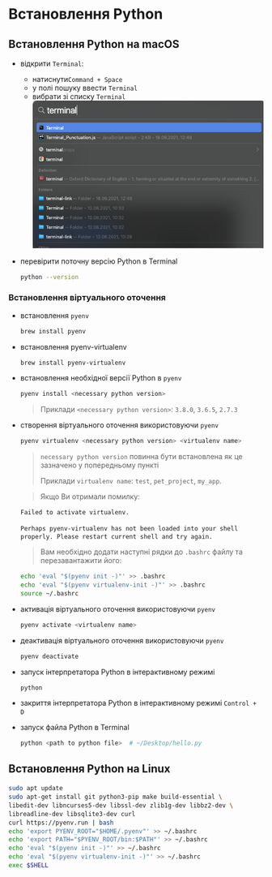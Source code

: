 # Встановлення Python

## Встановлення Python на macOS

- відкрити `Terminal`:
  - натиснути`Command + Space`
  - у полі пошуку ввести `Terminal`
  - вибрати зі списку `Terminal`
  ![Find Terminal](images/find_terminal.png)

- перевірити поточну версію Python в Terminal
    ```bash
    python --version
    ```

### Встановлення віртуального оточення
- встановлення `pyenv`
    ```bash
    brew install pyenv
    ```
- встановлення pyenv-virtualenv
    ```bash
    brew install pyenv-virtualenv
    ```

- встановлення необхідної версії Python в `pyenv`
    ```bash
    pyenv install <necessary python version> 
    ```
    > Приклади `<necessary python version>`: `3.8.0`, `3.6.5`, `2.7.3`

- створення віртуального оточення використовуючи `pyenv`
    ```bash
    pyenv virtualenv <necessary python version> <virtualenv name>
    ```
    >`necessary python version` повинна бути встановлена як це зазначено у попередньому пункті
    >
    >Приклади `virtualenv name`: `test`, `pet_project`, `my_app`.
    
    >Якщо Ви отримали помилку:
    ```
    Failed to activate virtualenv.
    
    Perhaps pyenv-virtualenv has not been loaded into your shell properly. Please restart current shell and try again.
    ```
    >Вам необхідно додати наступні рядки до `.bashrc` файлу та перезавантажити його:
    ```bash
    echo 'eval "$(pyenv init -)"' >> .bashrc
    echo 'eval "$(pyenv virtualenv-init -)"' >> .bashrc
    source ~/.bashrc
    ```

- активація віртуального оточення використовуючи `pyenv`
    ```bash
    pyenv activate <virtualenv name>
    ```

- деактивація віртуального оточення використовуючи `pyenv`
    ```bash
    pyenv deactivate 
    ```

- запуск інтерпретатора Python в інтерактивному режимі
    ```bash
    python
    ```

- закриття інтерпретатора Python в інтерактивному режимі
`Control + D`

- запуск файла Python в Terminal
    ```bash
    python <path to python file>  # ~/Desktop/hello.py
    ```

## Встановлення Python на Linux
```bash
sudo apt update
sudo apt-get install git python3-pip make build-essential \
libedit-dev libncurses5-dev libssl-dev zlib1g-dev libbz2-dev \
libreadline-dev libsqlite3-dev curl
curl https://pyenv.run | bash
echo 'export PYENV_ROOT="$HOME/.pyenv"' >> ~/.bashrc
echo 'export PATH="$PYENV_ROOT/bin:$PATH"' >> ~/.bashrc
echo 'eval "$(pyenv init -)"' >> ~/.bashrc
echo 'eval "$(pyenv virtualenv-init -)"' >> ~/.bashrc
exec $SHELL
```